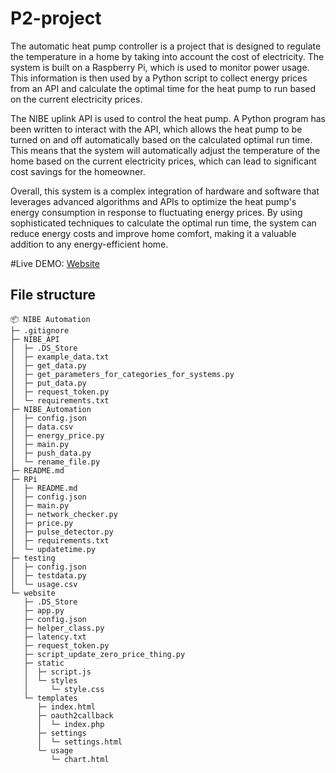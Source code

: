 # P2-project


The automatic heat pump controller is a project that is designed to regulate the temperature in a home by taking into account the cost of electricity. The system is built on a Raspberry Pi, which is used to monitor power usage. This information is then used by a Python script to collect energy prices from an API and calculate the optimal time for the heat pump to run based on the current electricity prices.

The NIBE uplink API is used to control the heat pump. A Python program has been written to interact with the API, which allows the heat pump to be turned on and off automatically based on the calculated optimal run time. This means that the system will automatically adjust the temperature of the home based on the current electricity prices, which can lead to significant cost savings for the homeowner.

Overall, this system is a complex integration of hardware and software that leverages advanced algorithms and APIs to optimize the heat pump's energy consumption in response to fluctuating energy prices. By using sophisticated techniques to calculate the optimal run time, the system can reduce energy costs and improve home comfort, making it a valuable addition to any energy-efficient home.


#Live DEMO:
<a href="http://nibe.ramlov.org">Website</a>

## File structure
```
📦 NIBE Automation
├─ .gitignore
├─ NIBE_API
│  ├─ .DS_Store
│  ├─ example_data.txt
│  ├─ get_data.py
│  ├─ get_parameters_for_categories_for_systems.py
│  ├─ put_data.py
│  ├─ request_token.py
│  └─ requirements.txt
├─ NIBE_Automation
│  ├─ config.json
│  ├─ data.csv
│  ├─ energy_price.py
│  ├─ main.py
│  ├─ push_data.py
│  └─ rename_file.py
├─ README.md
├─ RPi
│  ├─ README.md
│  ├─ config.json
│  ├─ main.py
│  ├─ network_checker.py
│  ├─ price.py
│  ├─ pulse_detector.py
│  ├─ requirements.txt
│  └─ updatetime.py
├─ testing
│  ├─ config.json
│  ├─ testdata.py
│  └─ usage.csv
└─ website
   ├─ .DS_Store
   ├─ app.py
   ├─ config.json
   ├─ helper_class.py
   ├─ latency.txt
   ├─ request_token.py
   ├─ script_update_zero_price_thing.py
   ├─ static
   │  ├─ script.js
   │  └─ styles
   │     └─ style.css
   └─ templates
      ├─ index.html
      ├─ oauth2callback
      │  └─ index.php
      ├─ settings
      │  └─ settings.html
      └─ usage
         └─ chart.html
```
